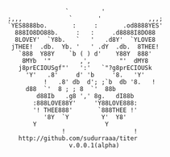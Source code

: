 					`         '
	;,,,             `       '             ,,,;
	`YES8888bo.       :     :       .od8888YES'
	  888IO8DO88b.     :   :     .d8888I8DO88
	  8LOVEY'  `Y8b.   `   '   .d8Y'  `YLOVE8
	 jTHEE!  .db.  Yb. '   ' .dY  .db.  8THEE!
	   `888  Y88Y    `b ( ) d'    Y88Y  888'
	    8MYb  '"        ,',        "'  dMY8
	   j8prECIOUSgf"'   ':'   `"?g8prECIOUSk
	     'Y'   .8'     d' 'b     '8.   'Y'
              !   .8' db  d'; ;`b  db '8.   !
		 d88  `'  8 ; ; 8  `'  88b
	        d88Ib   .g8 ',' 8g.   dI88b
	       :888LOVE88Y'     'Y88LOVE888:
	       '! THEE888'       `888THEE !'
	          '8Y  `Y         Y'  Y8'
		   Y                   Y
                   !                   !
	   http://github.com/sudurraaa/titer
					 v.0.0.1(alpha)
